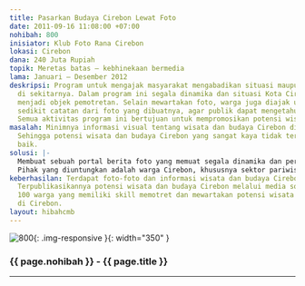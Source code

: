```yaml
---
title: Pasarkan Budaya Cirebon Lewat Foto
date: 2011-09-16 11:08:00 +07:00
nohibah: 800
inisiator: Klub Foto Rana Cirebon
lokasi: Cirebon
dana: 240 Juta Rupiah
topik: Meretas batas – kebhinekaan bermedia
lama: Januari – Desember 2012
deskripsi: Program untuk mengajak masyarakat mengabadikan situasi maupun peristiwa
  di sekitarnya. Dalam program ini segala dinamika dan situasi Kota Cirebon dan sekitarnya
  menjadi objek pemotretan. Selain mewartakan foto, warga juga diajak untuk memberikan
  sedikit catatan dari foto yang dibuatnya, agar publik dapat mengetahui konteksnya.
  Semua aktivitas program ini bertujuan untuk mempromosikan potensi wisata Cirebon.
masalah: Minimnya informasi visual tentang wisata dan budaya Cirebon di internet.
  Sehingga potensi wisata dan budaya Cirebon yang sangat kaya tidak tersiarkan dengan
  baik.
solusi: |-
  Membuat sebuah portal berita foto yang memuat segala dinamika dan peristiwa yang ada di Cirebon. Adapun yang diuntungkan adalah warga Cirebon, khususnya sektor pariwisata seperti budayawan, perajin, serta warga penjual kuliner khas Cirebon.
  Pihak yang diuntungkan adalah warga Cirebon, khususnya sektor pariwisata seperti budayawan, perajin, serta warga penjual kuliner khas Cirebon. Lokasinya di Kota Cirebon dan sekitarnya.
keberhasilan: Terdapat foto-foto dan informasi wisata dan budaya Cirebon di internet.
  Terpublikasikannya potensi wisata dan budaya Cirebon melalui media sosial. Terdapat
  100 warga yang memiliki skill memotret dan mewartakan potensi wisata dan budaya
  di Cirebon.
layout: hibahcmb
---
```


![800](/static/img/hibahcmb/800.png){: .img-responsive }{: width="350" }

### {{ page.nohibah }} - {{ page.title }}

---
